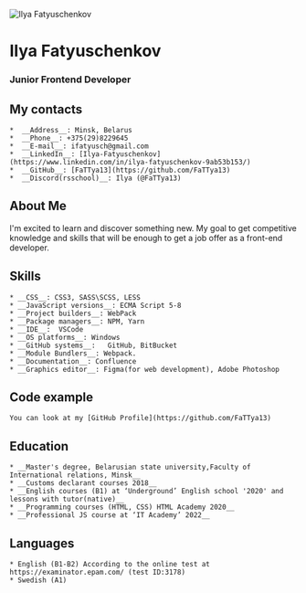 ![Ilya Fatyuschenkov](/rsschool-cv/17rILAFsx5g.jpg)

# Ilya Fatyuschenkov

### Junior Frontend Developer

## My contacts
    *  __Address__: Minsk, Belarus
    *  __Phone__: +375(29)8229645
    *  __E-mail__: ifatyusch@gmail.com
    *  __LinkedIn__: [Ilya-Fatyuschenkov](https://www.linkedin.com/in/ilya-fatyuschenkov-9ab53b153/)
    *  __GitHub__: [FaTTya13](https://github.com/FaTTya13)
    *  __Discord(rsschool)__: Ilya (@FaTTya13)

## About Me
I'm excited to learn and discover something new. My goal to get competitive knowledge and skills that will be enough to get a job offer as a front-end developer.

## Skills
    * __CSS__: CSS3, SASS\SCSS, LESS
    * __JavaScript versions__: ECMA Script 5-8
    * __Project builders__:	WebPack
    * __Package managers__:	NPM, Yarn
    * __IDE__:	VSCode
    * __OS platforms__:	Windows
    * __GitHub systems__:	GitHub, BitBucket
    * __Module Bundlers__: Webpack.
    * __Documentation__: Confluence
    * __Graphics editor__: Figma(for web development), Adobe Photoshop

## Code example
    You can look at my [GitHub Profile](https://github.com/FaTTya13)

## Education
    * __Master's degree, Belarusian state university,Faculty of International relations, Minsk__
    * __Customs declarant courses 2018__
    * __English courses (B1) at ‘Underground’ English school '2020' and lessons with tutor(native)__
    * __Programming courses (HTML, CSS) HTML Academy 2020__
    * __Professional JS course at ‘IT Academy’ 2022__

## Languages
    * English (B1-B2) According to the online test at https://examinator.epam.com/ (test ID:3178)
    * Swedish (A1)